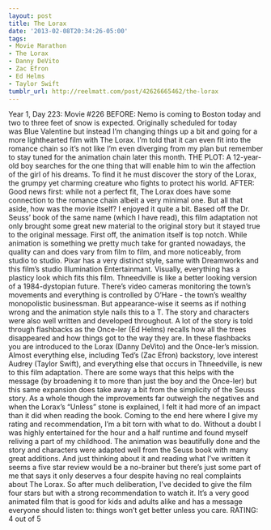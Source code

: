 ```yaml
---
layout: post
title: The Lorax
date: '2013-02-08T20:34:26-05:00'
tags:
- Movie Marathon
- The Lorax
- Danny DeVito
- Zac Efron
- Ed Helms
- Taylor Swift
tumblr_url: http://reelmatt.com/post/42626665462/the-lorax
---
```



Year 1, Day 223: Movie #226
BEFORE: Nemo is coming to Boston today and two to three feet of snow is expected. Originally scheduled for today was Blue Valentine but instead I’m changing things up a bit and going for a more lighthearted film with The Lorax. I’m told that it can even fit into the romance chain so it’s not like I’m even diverging from my plan but remember to stay tuned for the animation chain later this month.
THE PLOT: A 12-year-old boy searches for the one thing that will enable him to win the affection of the girl of his dreams. To find it he must discover the story of the Lorax, the grumpy yet charming creature who fights to protect his world.
AFTER: Good news first: while not a perfect fit, The Lorax does have some connection to the romance chain albeit a very minimal one. But all that aside, how was the movie itself? I enjoyed it quite a bit. Based off the Dr. Seuss’ book of the same name (which I have read), this film adaptation not only brought some great new material to the original story but it stayed true to the original message.
First off, the animation itself is top notch. While animation is something we pretty much take for granted nowadays, the quality can and does vary from film to film, and more noticeably, from studio to studio. Pixar has a very distinct style, same with Dreamworks and this film’s studio Illumination Entertainmant. Visually, everything has a plasticy look which fits this film. Thneedville is like a better looking version of a 1984-dystopian future. There’s video cameras monitoring the town’s movements and everything is controlled by O’Hare - the town’s wealthy monopolistic businessman. But appearance-wise it seems as if nothing wrong and the animation style nails this to a T.
The story and characters were also well written and developed throughout. A lot of the story is told through flashbacks as the Once-ler (Ed Helms) recalls how all the trees disappeared and how things got to the way they are. In these flashbacks you are introduced to the Lorax (Danny DeVito) and the Once-ler’s mission. Almost everything else, including Ted’s (Zac Efron) backstory, love interest Audrey (Taylor Swift), and everything else that occurs in Thneedville, is new to this film adaptation. There are some ways that this helps with the message (by broadening it to more than just the boy and the Once-ler) but this same expansion does take away a bit from the simplicity of the Seuss story. As a whole though the improvements far outweigh the negatives and when the Lorax’s “Unless” stone is explained, I felt it had more of an impact than it did when reading the book.
Coming to the end here where I give my rating and recommendation, I’m a bit torn with what to do. Without a doubt I was highly entertained for the hour and a half runtime and found myself reliving a part of my childhood. The animation was beautifully done and the story and characters were adapted well from the Seuss book with many great additions. And just thinking about it and reading what I’ve written it seems a five star review would be a no-brainer but there’s just some part of me that says it only deserves a four despite having no real complaints about The Lorax. So after much deliberation, I’ve decided to give the film four stars but with a strong recommendation to watch it. It’s a very good animated film that is good for kids and adults alike and has a message everyone should listen to: things won’t get better unless you care.
RATING: 4 out of 5
